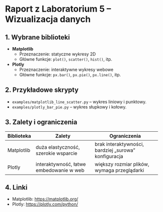 # Raport z Laboratorium 5 – Wizualizacja danych

## 1. Wybrane biblioteki
- **Matplotlib**  
  - Przeznaczenie: statyczne wykresy 2D  
  - Główne funkcje: `plot()`, `scatter()`, `hist()`, itp.  
- **Plotly**  
  - Przeznaczenie: interaktywne wykresy webowe  
  - Główne funkcje: `px.bar()`, `px.pie()`, `px.line()`, itp.  

## 2. Przykładowe skrypty
- `examples/matplotlib_line_scatter.py` – wykres liniowy i punktowy.  
- `examples/plotly_bar_pie.py` – wykres słupkowy i kołowy.

## 3. Zalety i ograniczenia
| Biblioteka   | Zalety                                    | Ograniczenia                         |
|--------------|-------------------------------------------|--------------------------------------|
| Matplotlib   | duża elastyczność, szerokie wsparcie      | brak interaktywności, bardziej „surowa” konfiguracja |
| Plotly       | interaktywność, łatwe embedowanie w web   | większy rozmiar plików, wymaga przeglądarki |

## 4. Linki
- Matplotlib: https://matplotlib.org/  
- Plotly: https://plotly.com/python/  
